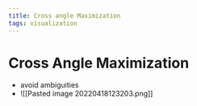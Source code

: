 ```yaml
---
title: Cross angle Maximization
tags: visualization
---
```


# Cross Angle Maximization
- avoid ambiguities
- ![[Pasted image 20220418123203.png]]






























